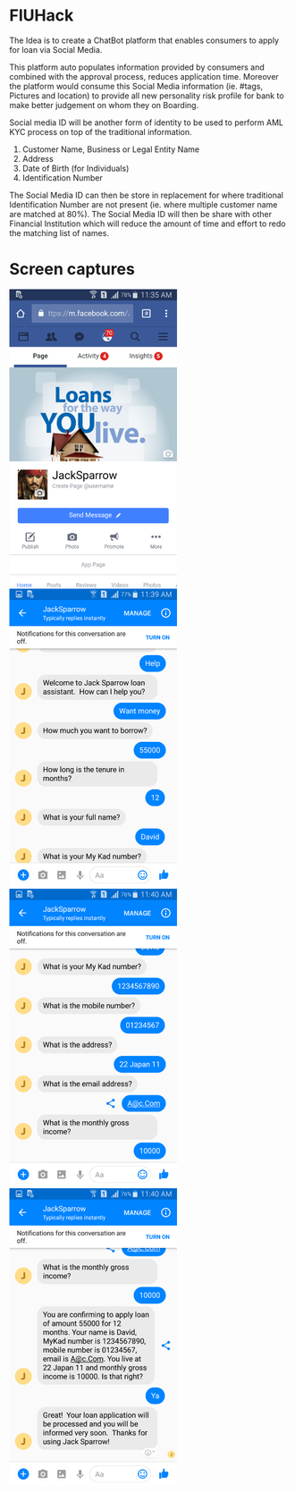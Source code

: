 # FIUHack

The Idea is to create a ChatBot platform that enables consumers to apply for loan via Social Media.

This platform auto populates information provided by consumers and combined with the approval process, reduces application time.
Moreover the platform would consume this Social Media information (ie. #tags, Pictures and location) to provide all new personality risk profile for bank to make better judgement on whom they on Boarding.

Social media ID will be another form of identity to be used to perform AML KYC process on top of the traditional information.
1.    Customer Name, Business or Legal Entity Name
2.    Address
3.    Date of Birth (for Individuals)
4.    Identification Number

The Social Media ID can then be store in replacement for where traditional Identification Number are not present (ie. where multiple customer name are matched at 80%). The Social Media ID will then be share with other Financial Institution which will reduce the amount of time and effort to redo the matching list of names.


# Screen captures 


<img src="https://github.com/all-hacks/FIUHack/blob/master/images/apppage.png" width="300">


<img src="https://github.com/all-hacks/FIUHack/blob/master/images/conversation_01.png" width="300">


<img src="https://github.com/all-hacks/FIUHack/blob/master/images/conversation_02.png" width="300">


<img src="https://github.com/all-hacks/FIUHack/blob/master/images/conversation_03.png" width="300">


